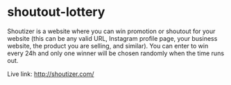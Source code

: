 # shoutout-lottery
Shoutizer is a website where you can win promotion or shoutout for your website (this can be any valid URL, Instagram profile page, your business website, the product you are selling, and similar). You can enter to win every 24h and only one winner will be chosen randomly when the time runs out.

Live link: http://shoutizer.com/
